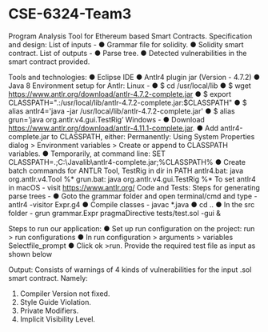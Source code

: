 # CSE-6324-Team3
Program Analysis Tool for Ethereum based Smart Contracts.
Specification and design:
List of inputs -
● Grammar file for solidity.
● Solidity smart contract.
List of outputs -
● Parse tree.
● Detected vulnerabilities in the smart contract provided.

Tools and technologies:
● Eclipse IDE
● Antlr4 plugin jar (Version - 4.7.2)
● Java 8
Environment setup for Antlr:
Linux -
● $ cd /usr/local/lib
● $ wget https://www.antlr.org/download/antlr-4.7.2-complete.jar
● $ export CLASSPATH=".:/usr/local/lib/antlr-4.7.2-complete.jar:$CLASSPATH"
● $ alias antlr4='java -jar /usr/local/lib/antlr-4.7.2-complete.jar'
● $ alias grun='java org.antlr.v4.gui.TestRig’
Windows -
● Download https://www.antlr.org/download/antlr-4.11.1-complete.jar.
● Add antlr4-complete.jar to CLASSPATH, either: Permanently: Using System
Properties dialog > Environment variables > Create or append to CLASSPATH
variables.
● Temporarily, at command line: SET
CLASSPATH=.;C:\Javalib\antlr4-complete.jar;%CLASSPATH%
● Create batch commands for ANTLR Tool, TestRig in dir in PATH
antlr4.bat: java org.antlr.v4.Tool %*
grun.bat: java org.antlr.v4.gui.TestRig %*
To set antlr4 in macOS - visit https://www.antlr.org/
Code and Tests:
Steps for generating parse trees -
● Goto the grammar folder and open terminal/cmd and type - antlr4 -visitor
Expr.g4
● Compile classes - javac *.java
● cd ..
● In the src folder - grun grammar.Expr pragmaDirective tests/test.sol -gui &

Steps to run our application:
● Set up run configuration on the project: run > run configurations
● In run configuration > arguments > variables Selectfile_prompt
● Click ok >run. Provide the required test file as input as shown below

Output: Consists of warnings of 4 kinds of vulnerabilities for the input .sol smart contract. Namely:
1) Compiler Version not fixed.
2) Style Guide Violation.
3) Private Modifiers.
4) Implicit Visibility Level.
